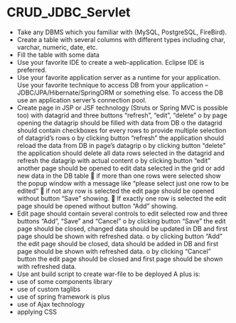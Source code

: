 # CRUD_JDBC_Servlet
-	Take any DBMS which you familiar with (MySQL, PostgreSQL, FireBird).
-	Create a table with several columns with different types including char, varchar, numeric, date, etc.
-	Fill the table with some data
-	Use your favorite IDE to create a web-application. Eclipse IDE is preferred.
-	Use your favorite application server as a runtime for your application. Use your favorite technique to access DB from your application – JDBC/JPA/Hibernate/SpringORM or something else. To access the DB use an application server’s connection pool.
-	Create page in JSP or JSF technology (Struts or Spring MVC is possible too) with datagrid and three buttons “refresh”,  “edit”, “delete”
o	by page opening the datagrip should be filled with data from DB
o	the datagrid should contain checkboxes for every rows to provide multiple selection of datagrid’s rows
o	by clicking button  “refresh” the application should reload the data from DB in page’s datagrip
o	by clicking button  “delete” the application should delete all data rows selected in the datagrid and  refresh the datagrip with actual content 
o	by clicking button “edit” another page should be opened to edit data selected in the grid or add new data in the DB table
	if more than one rows were selected show the popup window with a message like “please select just one row to be edited”
	if not any row is selected the edit page should be opened without button “Save” showing.
	If exactly one row is selected the edit page should be opened without button “Add” showing.
-	Edit page should contain several controls to edit selected row and three buttons “Add”, “Save” and “Cancel”
o	by clicking button “Save” the edit page should be closed, changed data should be updated in DB and first page should be shown with refreshed data.
o	by clicking button “Add” the edit page should be closed, data should be added in DB and first page should be shown with refreshed data.
o	by clicking “Cancel” button the edit page should be closed and first page should be shown with refreshed data.
-	Use ant build script to create war-file to be deployed
A plus is:
- use of some components library
- use of custom taglibs 
- use of spring framework is plus
- use of Ajax technology
- applying CSS 

